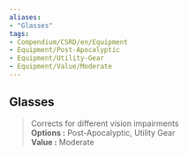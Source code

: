 ```yaml
---
aliases:
- "Glasses"
tags:
- Compendium/CSRD/en/Equipment
- Equipment/Post-Apocalyptic
- Equipment/Utility-Gear
- Equipment/Value/Moderate
---
```


  
## Glasses  
  
>Corrects for different vision impairments  
> **Options :** Post-Apocalyptic, Utility Gear  
> **Value :** Moderate